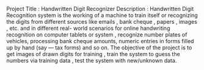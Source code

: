 Project Title : Handwritten Digit Recognizer
Description : 
Handwritten Digit Recognition system is the working of a machine to train itself or recognizing the digits from different sources like emails , bank cheque , papers , images , etc. and in different real- world scenarios for online handwriting recognition on computer tablets or system , recognize number plates of vehicles, processing bank cheque amounts, numeric entries in forms filled up by hand (say — tax forms) and so on.
The objective of the project is to get images of drawn digits for training , train the system to guess the numbers via training data , test the system with new/unknown data.
